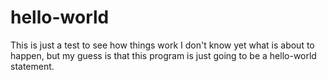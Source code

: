 # hello-world
This is just a test to see how things work
I don't know yet what is about to happen, but my guess is that this program is just going to be a hello-world statement.
